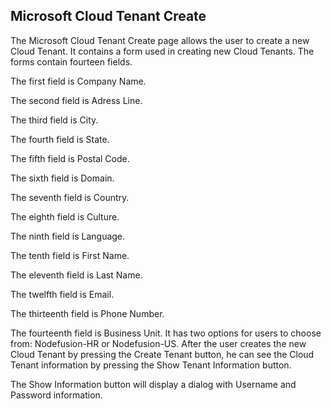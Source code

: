 ## Microsoft Cloud Tenant Create

The Microsoft Cloud Tenant Create page allows the user to create a new Cloud Tenant.
It contains a form used in creating new Cloud Tenants.
The forms contain fourteen fields.

The first field is Company Name.

The second field is Adress Line.

The third field is City.

The fourth field is State.

The fifth field is Postal Code.

The sixth field is Domain.

The seventh field is Country.

The eighth field is Culture.

The ninth field is Language.

The tenth field is First Name.

The eleventh field is Last Name.

The twelfth field is Email.

The thirteenth field is Phone Number.

The fourteenth field is Business Unit. It has two options for users to choose from: Nodefusion-HR or Nodefusion-US.
After the user creates the new Cloud Tenant by pressing the Create Tenant button, he can see the Cloud Tenant information by pressing the Show Tenant Information button.

The Show Information button will display a dialog with Username and Password information.